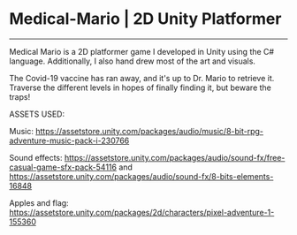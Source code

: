# Medical-Mario | 2D Unity Platformer
------

Medical Mario is a 2D platformer game I developed in Unity using the C# language. Additionally, I also hand drew most of the art and visuals.

The Covid-19 vaccine has ran away, and it's up to Dr. Mario to retrieve it. Traverse the different levels in hopes of finally finding it, but beware the traps!



ASSETS USED: 

Music: https://assetstore.unity.com/packages/audio/music/8-bit-rpg-adventure-music-pack-i-230766

Sound effects: https://assetstore.unity.com/packages/audio/sound-fx/free-casual-game-sfx-pack-54116 and https://assetstore.unity.com/packages/audio/sound-fx/8-bits-elements-16848

Apples and flag: https://assetstore.unity.com/packages/2d/characters/pixel-adventure-1-155360
